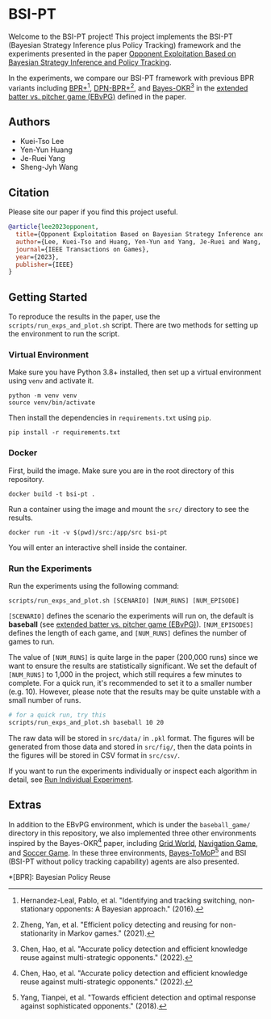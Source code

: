 # BSI-PT

Welcome to the BSI-PT project! This project implements the BSI-PT (Bayesian Strategy Inference plus Policy Tracking) framework and the experiments presented in the paper [Opponent Exploitation Based on Bayesian Strategy Inference and Policy Tracking](https://ieeexplore.ieee.org/document/10148618).

In the experiments, we compare our BSI-PT framework with previous BPR variants including [BPR+](https://researchspace.csir.co.za/dspace/bitstream/handle/10204/9091/Hernandez-Leal_2016.pdf?sequence=1&isAllowed=y)[^bpr], [DPN-BPR+](https://drive.google.com/file/d/1FMxWLF3hAgKTomp-foczAY3ppfF-GE-2/view)[^dpn-bpr], and [Bayes-OKR](https://www.sciencedirect.com/science/article/abs/pii/S0950705122001605)[^okr] in the [extended batter vs. pitcher game (EBvPG)](environments/baseball_game.md) defined in the paper.

## Authors
- Kuei-Tso Lee
- Yen-Yun Huang
- Je-Ruei Yang
- Sheng-Jyh Wang

## Citation

Please site our paper if you find this project useful.

```bibtex
@article{lee2023opponent,
  title={Opponent Exploitation Based on Bayesian Strategy Inference and Policy Tracking},
  author={Lee, Kuei-Tso and Huang, Yen-Yun and Yang, Je-Ruei and Wang, Sheng-Jyh},
  journal={IEEE Transactions on Games},
  year={2023},
  publisher={IEEE}
}
```

## Getting Started

To reproduce the results in the paper, use the `scripts/run_exps_and_plot.sh` script. There are two methods for setting up the environment to run the script.

### Virtual Environment

Make sure you have Python 3.8+ installed, then set up a virtual environment using `venv` and activate it.

```
python -m venv venv
source venv/bin/activate
```

Then install the dependencies in `requirements.txt` using `pip`.

```
pip install -r requirements.txt
```

### Docker

First, build the image. Make sure you are in the root directory of this repository.

```
docker build -t bsi-pt .
```

Run a container using the image and mount the `src/` directory to see the results.

```
docker run -it -v $(pwd)/src:/app/src bsi-pt
```

You will enter an interactive shell inside the container.

### Run the Experiments

Run the experiments using the following command:

```
scripts/run_exps_and_plot.sh [SCENARIO] [NUM_RUNS] [NUM_EPISODE]
```

`[SCENARIO]` defines the scenario the experiments will run on, the default is **baseball** (see [extended batter vs. pitcher game (EBvPG)](environments/baseball_game.md)). `[NUM_EPISODES]` defines the length of each game, and `[NUM_RUNS]` defines the number of games to run.

The value of `[NUM_RUNS]` is quite large in the paper (200,000 runs) since we want to ensure the results are statistically significant. We set the default of `[NUM_RUNS]` to 1,000 in the project, which still requires a few minutes to complete. For a quick run, it's recommended to set it to a smaller number (e.g. 10). However, please note that the results may be quite unstable with a small number of runs.

```bash
# for a quick run, try this
scripts/run_exps_and_plot.sh baseball 10 20
```

The raw data will be stored in `src/data/` in `.pkl` format. The figures will be generated from those data and stored in `src/fig/`, then the data points in the figures will be stored in CSV format in `src/csv/`.

If you want to run the experiments individually or inspect each algorithm in detail, see [Run Individual Experiment](detail.md).

## Extras

In addition to the EBvPG environment, which is under the `baseball_game/` directory in this repository, we also implemented three other environments inspired by the Bayes-OKR[^okr] paper, including [Grid World](environments/grid_world.md), [Navigation Game](environments/navigation_game.md), and [Soccer Game](environments/soccer_game.md). In these three environments, [Bayes-ToMoP](https://arxiv.org/pdf/1809.04240)[^tom] and BSI (BSI-PT without policy tracking capability) agents are also presented.

*[BPR]: Bayesian Policy Reuse

[^bpr]: Hernandez-Leal, Pablo, et al. "Identifying and tracking switching, non-stationary opponents: A Bayesian approach." (2016).
[^dpn-bpr]: Zheng, Yan, et al. "Efficient policy detecting and reusing for non-stationarity in Markov games." (2021).
[^okr]: Chen, Hao, et al. "Accurate policy detection and efficient knowledge reuse against multi-strategic opponents." (2022).
[^tom]: Yang, Tianpei, et al. "Towards efficient detection and optimal response against sophisticated opponents." (2018).
